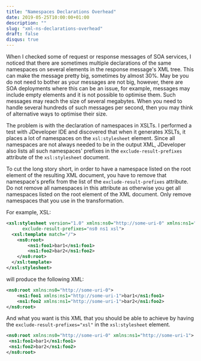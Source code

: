 ```yaml
---
title: "Namespaces Declarations Overhead"
date: 2019-05-25T10:00:00+01:00
description: ""
slug: "xml-ns-declarations-overhead"
draft: false
disqus: true
---
```


When I checked some of request or response messages of SOA services, I noticed that there are sometimes multiple declarations of the same namespaces on several elements in the response message's XML tree. This can make the message pretty big, sometimes by almost 30%. May be you do not need to bother as your messages are not big, however, there are SOA deployments where this can be an issue, for example, messages may include empty elements and it is not possible to optimise them. Such messages may reach the size of several megabytes. When you need to handle several hundreds of such messages per second, then you may think of alternative ways to optimise their size.

The problem is with the declaration of namespaces in XSLTs. I performed a test with JDeveloper IDE and discovered that when it generates XSLTs, it places a lot of namespaces on the ```xsl:stylesheet``` element. Since all namespaces are not always needed to be in the output XML, JDeveloper also lists all such namespaces' prefixes in the ```exclude-result-prefixes``` attribute of the ```xsl:stylesheet``` document.  

To cut the long story short, in order to have a namespace listed on the root element of the resulting XML document, you have to remove that namespace's prefix from the list of the ```exclude-result-prefixes``` attribute. Do not remove all namespaces in this attribute as otherwise you get all namespaces listed on the root element of the XML document. Only remove namespaces that you use in the transformation.

For example, XSL:

```xml
<xsl:stylesheet version="1.0" xmlns:ns0="http://some-uri-0" xmlns:ns1="http://some-uri-1" xmlns:xsl="http://some-uri-2"  
      exclude-result-prefixes="ns0 ns1 xsl">
  <xsl:template match="/">
    <ns0:root>
        <ns1:foo1>bar1</ns1:foo1>
        <ns1:foo2>bar2</ns1:foo2>
    </ns0:root>
  </xsl:template>
</xsl:stylesheet>
```

will produce the following XML:

```xml
<ns0:root xmlns:ns0="http://some-uri-0">
    <ns1:foo1 xmlns:ns1="http://some-uri-1">bar1</ns1:foo1>
    <ns1:foo2 xmlns:ns1="http://some-uri-1">bar2</ns1:foo2>     
</ns0:root>
```

And what you want is this XML that you should be able to achieve by having the ```exclude-result-prefixes="xsl"``` in the ```xsl:stylesheet``` element.

```xml
<ns0:root xmlns:ns0="http://some-uri-0" xmlns:ns1="http://some-uri-1">
 <ns1:foo1>bar1</ns1:foo1>
 <ns1:foo2>bar2</ns1:foo2>  
</ns0:root>
```
